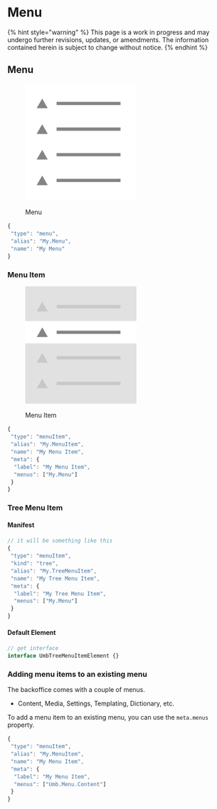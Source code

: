 # Menu

{% hint style="warning" %}
This page is a work in progress and may undergo further revisions, updates, or amendments. The information contained herein is subject to change without notice.
{% endhint %}

## Menu

<figure><img src="../../../.gitbook/assets/menu.png" alt="" width="250"><figcaption><p>Menu</p></figcaption></figure>

```typescript
{
 "type": "menu",
 "alias": "My.Menu",
 "name": "My Menu"
}
```

### Menu Item <a href="#menu-item" id="menu-item"></a>

<figure><img src="../../../.gitbook/assets/menu-item.png" alt="" width="250"><figcaption><p>Menu Item</p></figcaption></figure>

```typescript
{
 "type": "menuItem",
 "alias": "My.MenuItem",
 "name": "My Menu Item",
 "meta": {
  "label": "My Menu Item",
  "menus": ["My.Menu"]
 }
}
```

### **Tree Menu Item**

#### **Manifest**

```typescript
// it will be something like this
{
 "type": "menuItem",
 "kind": "tree",
 "alias": "My.TreeMenuItem",
 "name": "My Tree Menu Item",
 "meta": {
  "label": "My Tree Menu Item",
  "menus": ["My.Menu"]
 }
}
```

#### **Default Element**

```typescript
// get interface
interface UmbTreeMenuItemElement {}
```

### **Adding menu items to an existing menu**

The backoffice comes with a couple of menus.

* Content, Media, Settings, Templating, Dictionary, etc.

To add a menu item to an existing menu, you can use the `meta.menus` property.

```typescript
{
 "type": "menuItem",
 "alias": "My.MenuItem",
 "name": "My Menu Item",
 "meta": {
  "label": "My Menu Item",
  "menus": ["Umb.Menu.Content"]
 }
}
```
